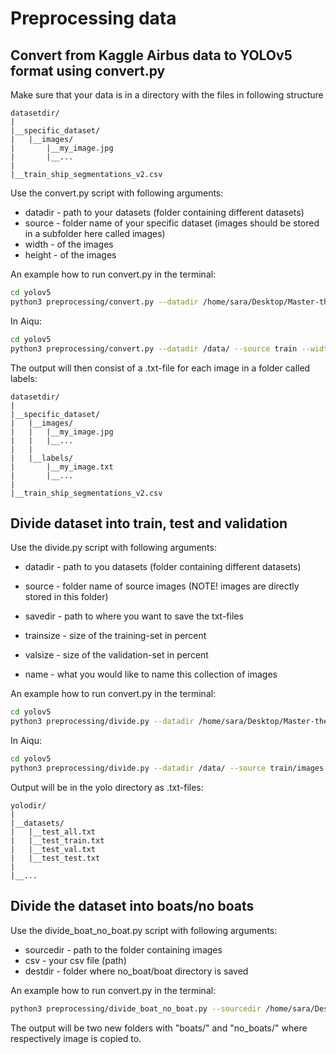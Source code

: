 # Preprocessing data

## Convert from Kaggle Airbus data to YOLOv5 format using convert.py
Make sure that your data is in a directory with the files in following structure
````
datasetdir/
|
|__specific_dataset/
|   |__images/
|       |__my_image.jpg
|       |__...
|
|__train_ship_segmentations_v2.csv
````

Use the convert.py script with following arguments:
* datadir - path to your datasets (folder containing different datasets)
* source - folder name of your specific dataset (images should be stored in a subfolder here called images)
* width - of the images
* height - of the images

An example how to run convert.py in the terminal:
````bash
cd yolov5
python3 preprocessing/convert.py --datadir /home/sara/Desktop/Master-thesis/dataset/ --source train --width 768 --height 768
````
In Aiqu:
````bash
cd yolov5
python3 preprocessing/convert.py --datadir /data/ --source train --width 768 --height 768
````
The output will then consist of a .txt-file for each image in a folder called labels:
````
datasetdir/
|
|__specific_dataset/
|   |__images/
|   |   |__my_image.jpg
|   |   |__...
|   |
|   |__labels/
|       |__my_image.txt
|       |__...
|
|__train_ship_segmentations_v2.csv
````

## Divide dataset into train, test and validation
Use the divide.py script with following arguments:
* datadir - path to you datasets (folder containing different datasets)
* source - folder name of source images (NOTE! images are directly stored in this folder)
* savedir - path to where you want to save the txt-files
* trainsize - size of the training-set in percent
* valsize - size of the validation-set in percent

* name - what you would like to name this collection of images

An example how to run convert.py in the terminal:
````bash
cd yolov5
python3 preprocessing/divide.py --datadir /home/sara/Desktop/Master-thesis/dataset/ --source train/images --savedir /home/sara/Desktop/Master-thesis/yolov5/datasets/ --trainsize 0.7 --valsize 0.15 --name test
````
In Aiqu:
````bash
cd yolov5
python3 preprocessing/divide.py --datadir /data/ --source train/images --savedir /project/datasets/  --name div
````
Output will be in the yolo directory as .txt-files:
````
yolodir/
|
|__datasets/
|   |__test_all.txt
|   |__test_train.txt
|   |__test_val.txt
|   |__test_test.txt
|
|__...
````

## Divide the dataset into boats/no boats
Use the divide_boat_no_boat.py script with following arguments:
* sourcedir - path to the folder containing images
* csv - your csv file (path)
* destdir - folder where no_boat/boat directory is saved

An example how to run convert.py in the terminal:
````bash
python3 preprocessing/divide_boat_no_boat.py --sourcedir /home/sara/Desktop/Master-thesis/dataset/images/ --csv /home/sara/Desktop/Master-thesis/dataset/train_ship_segmentations_v2.csv --destdir /home/sara/Desktop/Master-thesis/dataset/
````
The output will be two new folders with "boats/" and "no_boats/" where respectively image is copied to. 

